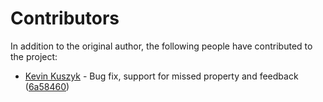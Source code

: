 Contributors
============

In addition to the original author, the following people have contributed to the project:

 * [Kevin Kuszyk](https://github.com/kevinkuszyk) - Bug fix, support for missed property and feedback ([6a58460](https://github.com/cryovat/gengo-dotnet/commit/6a584609cf3628dcef0f33506782a6de2a7ac2f0))
